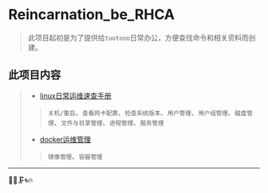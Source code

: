 # Reincarnation_be_RHCA
> 此项目起初是为了提供给`tuotooo`日常办公，方便查找命令和相关资料而创建。


<!-- test -->

## 此项目内容
> - [linux日常运维速查手册](linux_basics.md)<br>
>>   `关机/重启`、`查看网卡配置`、`检查系统版本`、`用户管理`、`用户组管理`、`磁盘管理`、`文件与目录管理`、`进程管理`、`服务管理`
> - [docker运维管理](dockers_basics.md)
>>   `镜像管理`、`容器管理`

------
:construction::rabbit::clamp::cyclone::fire:






